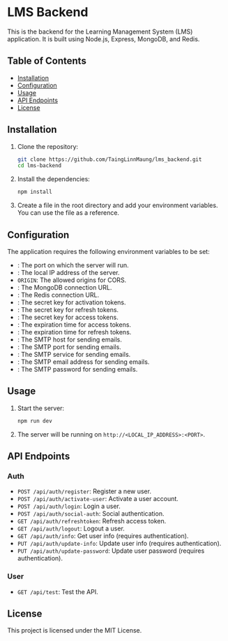 # LMS Backend

This is the backend for the Learning Management System (LMS) application. It is built using Node.js, Express, MongoDB, and Redis.

## Table of Contents

- [Installation](#installation)
- [Configuration](#configuration)
- [Usage](#usage)
- [API Endpoints](#api-endpoints)
- [License](#license)

## Installation

1. Clone the repository:

    ```sh
    git clone https://github.com/TaingLinnMaung/lms_backend.git
    cd lms-backend
    ```

2. Install the dependencies:

    ```sh
    npm install
    ```

3. Create a  file in the root directory and add your environment variables. You can use the  file as a reference.

## Configuration

The application requires the following environment variables to be set:

- : The port on which the server will run.
- : The local IP address of the server.
- `ORIGIN`: The allowed origins for CORS.
- : The MongoDB connection URL.
- : The Redis connection URL.
- : The secret key for activation tokens.
- : The secret key for refresh tokens.
- : The secret key for access tokens.
- : The expiration time for access tokens.
- : The expiration time for refresh tokens.
- : The SMTP host for sending emails.
- : The SMTP port for sending emails.
- : The SMTP service for sending emails.
- : The SMTP email address for sending emails.
- : The SMTP password for sending emails.

## Usage

1. Start the server:

    ```sh
    npm run dev
    ```

2. The server will be running on `http://<LOCAL_IP_ADDRESS>:<PORT>`.

## API Endpoints

### Auth

- `POST /api/auth/register`: Register a new user.
- `POST /api/auth/activate-user`: Activate a user account.
- `POST /api/auth/login`: Login a user.
- `POST /api/auth/social-auth`: Social authentication.
- `GET /api/auth/refreshtoken`: Refresh access token.
- `GET /api/auth/logout`: Logout a user.
- `GET /api/auth/info`: Get user info (requires authentication).
- `PUT /api/auth/update-info`: Update user info (requires authentication).
- `PUT /api/auth/update-password`: Update user password (requires authentication).

### User

- `GET /api/test`: Test the API.

## License

This project is licensed under the MIT License.
